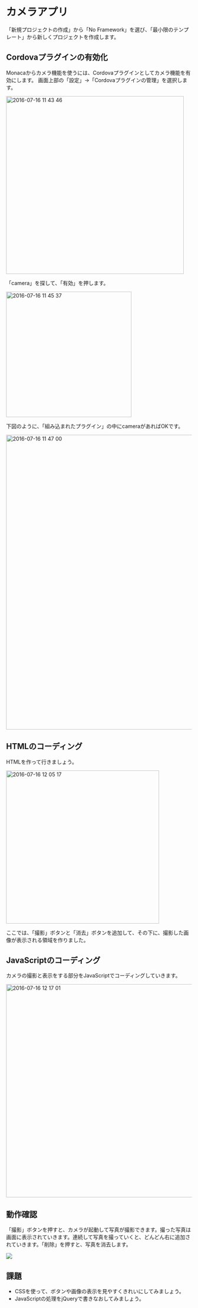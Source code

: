 # カメラアプリ

「新規プロジェクトの作成」から「No Framework」を選び、「最小限のテンプレート」から新しくプロジェクトを作成します。

## Cordovaプラグインの有効化

Monacaからカメラ機能を使うには、Cordovaプラグインとしてカメラ機能を有効にします。
画面上部の「設定」→「Cordovaプラグインの管理」を選択します。

<img width="482" alt="2016-07-16 11 43 46" src="https://cloud.githubusercontent.com/assets/843192/16892345/9b470f86-4b4a-11e6-8ec8-20b74a60e5c4.png">

「camera」を探して、「有効」を押します。

<img width="340" alt="2016-07-16 11 45 37" src="https://cloud.githubusercontent.com/assets/843192/16892355/dacdb600-4b4a-11e6-9ec3-7d64bb24ed41.png">

下図のように、「組み込まれたプラグイン」の中にcameraがあればOKです。

<img width="799" alt="2016-07-16 11 47 00" src="https://cloud.githubusercontent.com/assets/843192/16892361/0771842a-4b4b-11e6-8312-44b7ab547948.png">

## HTMLのコーディング

HTMLを作って行きましょう。

<img width="415" alt="2016-07-16 12 05 17" src="https://cloud.githubusercontent.com/assets/843192/16892427/9717004e-4b4d-11e6-9b61-d5ad719394c1.png">

ここでは、「撮影」ボタンと「消去」ボタンを追加して、その下に、撮影した画像が表示される領域を作りました。

## JavaScriptのコーディング

カメラの撮影と表示をする部分をJavaScriptでコーディングしていきます。

<img width="578" alt="2016-07-16 12 17 01" src="https://cloud.githubusercontent.com/assets/843192/16892497/3845a17c-4b4f-11e6-9670-b384f4b82927.png">

## 動作確認

「撮影」ボタンを押すと、カメラが起動して写真が撮影できます。撮った写真は画面に表示されていきます。連続して写真を撮っていくと、どんどん右に追加されていきます。「削除」を押すと、写真を消去します。

<img witdh="300" src='https://cloud.githubusercontent.com/assets/843192/16892508/b42487fe-4b4f-11e6-92d8-bf283275bd94.png' >

## 課題

* CSSを使って、ボタンや画像の表示を見やすくきれいにしてみましょう。
* JavaScriptの処理をjQueryで書きなおしてみましょう。
